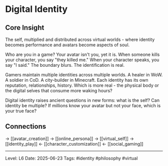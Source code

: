 # Digital Identity

## Core Insight
The self, multiplied and distributed across virtual worlds - where identity becomes performance and avatars become aspects of soul.

Who are you in a game? Your avatar isn't you, yet it is. When someone kills your character, you say "they killed me." When your character speaks, you say "I said." The boundary blurs. The identification is real.

Gamers maintain multiple identities across multiple worlds. A healer in WoW. A soldier in CoD. A city-builder in Minecraft. Each identity has its own reputation, relationships, history. Which is more real - the physical body or the digital selves that consume more waking hours?

Digital identity raises ancient questions in new forms: what is the self? Can identity be multiple? If millions know your avatar but not your face, which is your true face?

## Connections
→ [[avatar_creation]]
→ [[online_persona]]
→ [[virtual_self]]
→ [[identity_play]]
← [[character_customization]]
← [[social_gaming]]

---
Level: L6
Date: 2025-06-23
Tags: #identity #philosophy #virtual